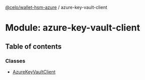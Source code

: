 [@celo/wallet-hsm-azure](../README.md) / azure-key-vault-client

# Module: azure-key-vault-client

## Table of contents

### Classes

- [AzureKeyVaultClient](../classes/azure_key_vault_client.AzureKeyVaultClient.md)
